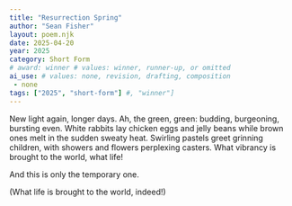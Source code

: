 ```yaml
---
title: "Resurrection Spring"
author: "Sean Fisher"
layout: poem.njk
date: 2025-04-20
year: 2025
category: Short Form
# award: winner # values: winner, runner-up, or omitted
ai_use: # values: none, revision, drafting, composition
 - none 
tags: ["2025", "short-form"] #, "winner"]
---
```

New light again, longer days. Ah, the green, green: budding, burgeoning, bursting even.
White rabbits lay chicken eggs and jelly beans while brown ones melt in the sudden sweaty heat.
Swirling pastels greet grinning children, with showers and flowers perplexing casters.
What vibrancy is brought to the world, what life! 

And this is only the temporary one.

(What life is brought to the world, indeed!)